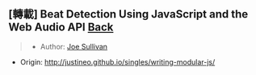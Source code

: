 ## [轉載] Beat Detection Using JavaScript and the Web Audio API [Back](./../post.md)

> - Author: [Joe Sullivan](https://twitter.com/itsjoesullivan)
- Origin: http://justineo.github.io/singles/writing-modular-js/
